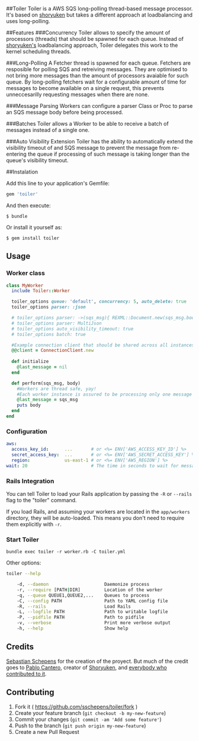 ##Toiler
Toiler is a AWS SQS long-polling thread-based message processor.
It's based on [shoryuken](https://github.com/phstc/shoryuken) but takes
a different approach at loadbalancing and uses long-polling.

##Features
###Concurrency
Toiler allows to specify the amount of processors (threads) that should be spawned for each queue.
Instead of [shoryuken's](https://github.com/phstc/shoryuken) loadbalancing  approach, Toiler delegates this work to the kernel scheduling threads.

###Long-Polling
A Fetcher thread is spawned for each queue.
Fetchers are resposible for polling SQS and retreiving messages.
They are optimised to not bring more messages than the amount of processors avaiable for such queue.
By long-polling fetchers wait for a configurable amount of time for messages to become available on a single request, this prevents unneccesarilly requesting messages when there are none.

###Message Parsing
Workers can configure a parser Class or Proc to parse an SQS message body before being processed.

###Batches
Toiler allows a Worker to be able to receive a batch of messages instead of a single one.

###Auto Visibility Extension
Toiler has the ability to automatically extend the visibility timeout of and SQS message to prevent the message from re-entering the queue if processing of such message is taking longer than the queue's visibility timeout.

##Instalation

Add this line to your application's Gemfile:

```ruby
gem 'toiler'
```

And then execute:

    $ bundle

Or install it yourself as:

    $ gem install toiler

## Usage

### Worker class

```ruby
class MyWorker
  include Toiler::Worker

  toiler_options queue: 'default', concurrency: 5, auto_delete: true
  toiler_options parser: :json

  # toiler_options parser: ->(sqs_msg){ REXML::Document.new(sqs_msg.body) }
  # toiler_options parser: MultiJson
  # toiler_options auto_visibility_timeout: true
  # toiler_options batch: true

  #Example connection client that should be shared across all instances of MyWorker
  @@client = ConnectionClient.new
    
  def initialize
    @last_message = nil
  end

  def perform(sqs_msg, body)
    #Workers are thread safe, yay!
    #Each worker instance is assured to be processing only one message at a time
    @last_message = sqs_msg 
    puts body
  end
end
```

### Configuration

```yaml
aws:
  access_key_id:      ...       # or <%= ENV['AWS_ACCESS_KEY_ID'] %>
  secret_access_key:  ...       # or <%= ENV['AWS_SECRET_ACCESS_KEY'] %>
  region:             us-east-1 # or <%= ENV['AWS_REGION'] %>
wait: 20                        # The time in seconds to wait for messages during long-polling
```

### Rails Integration

You can tell Toiler to load your Rails application by passing the `-R` or `--rails` flag to the "toiler" command.

If you load Rails, and assuming your workers are located in the `app/workers` directory, they will be auto-loaded. This means you don't need to require them explicitly with `-r`.


### Start Toiler

```shell
bundle exec toiler -r worker.rb -C toiler.yml
```

Other options:

```bash
toiler --help

    -d, --daemon                     Daemonize process
    -r, --require [PATH|DIR]         Location of the worker
    -q, --queue QUEUE1,QUEUE2,...    Queues to process
    -C, --config PATH                Path to YAML config file
    -R, --rails                      Load Rails
    -L, --logfile PATH               Path to writable logfile
    -P, --pidfile PATH               Path to pidfile
    -v, --verbose                    Print more verbose output
    -h, --help                       Show help
```


## Credits
[Sebastian Schepens](https://github.com/sschepens) for the creation of the proyect.
But much of the credit goes to [Pablo Cantero](https://github.com/phstc), creator of [Shoryuken](https://github.com/phstc/shoryuken), and [everybody who contributed to it](https://github.com/phstc/shoryuken/graphs/contributors).

## Contributing

1. Fork it ( https://github.com/sschepens/toiler/fork )
2. Create your feature branch (`git checkout -b my-new-feature`)
3. Commit your changes (`git commit -am 'Add some feature'`)
4. Push to the branch (`git push origin my-new-feature`)
5. Create a new Pull Request
